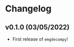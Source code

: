 # Changelog

<!--next-version-placeholder-->

## v0.1.0 (03/05/2022)

- First release of `emgdecompy`!
